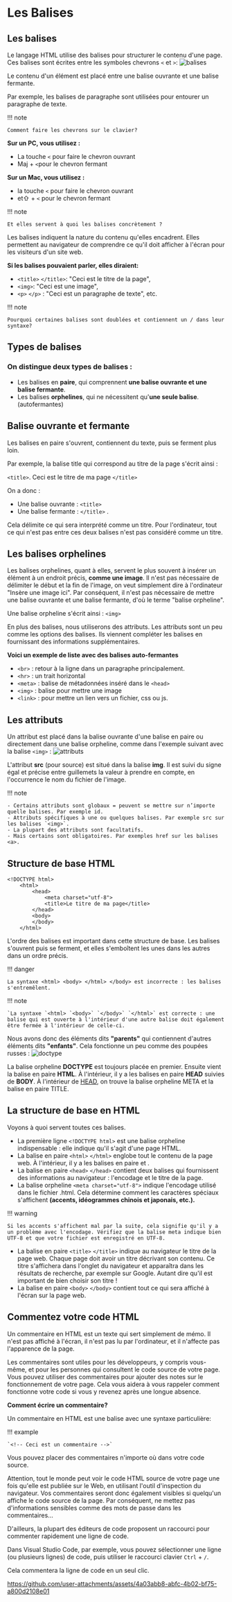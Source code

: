 # Les Balises


## Les balises

Le langage HTML utilise des balises pour structurer le contenu d'une page. Ces balises sont écrites entre les symboles chevrons `<` et `>`:
![balises](https://github.com/user-attachments/assets/3c856f4d-64db-4492-932f-8c6e1ff10e94)


Le contenu d'un élément est placé entre une balise ouvrante et une balise fermante.

Par exemple, les balises de paragraphe sont utilisées pour entourer un paragraphe de texte.

!!! note

    Comment faire les chevrons sur le clavier?

**Sur un PC, vous utilisez :**

- La touche `<` pour faire le chevron ouvrant
- Maj + `<`pour le chevron fermant

**Sur un Mac, vous utilisez :**

- la touche `<` pour faire le chevron ouvrant
- et⇧ + `<` pour le chevron fermant

!!! note

    Et elles servent à quoi les balises concrètement ?

Les balises indiquent la nature du contenu qu'elles encadrent. Elles permettent au navigateur de comprendre ce qu'il doit afficher à l'écran pour les visiteurs d'un site web.

**Si les balises pouvaient parler, elles diraient:**

- `<title>` `</title>`: "Ceci est le titre de la page",
- `<img>`: "Ceci est une image",
- `<p>` `</p>` : "Ceci est un paragraphe de texte", etc.

!!! note

    Pourquoi certaines balises sont doublées et contiennent un / dans leur syntaxe?

## Types de balises

### On distingue deux types de balises :
- Les balises en **paire**, qui comprennent **une balise ouvrante et une balise fermante**.
- Les balises **orphelines**, qui ne nécessitent qu'**une seule balise**.(autofermantes)

## Balise ouvrante et fermante

Les balises en paire s'ouvrent, contiennent du texte, puis se ferment plus loin.

Par exemple, la balise title qui correspond au titre de la page s'écrit ainsi :

`<title>`. Ceci est le titre de ma page `</title>`

On a donc :

- Une balise ouvrante : `<title>`
- Une balise fermante : `</title>` .

Cela délimite ce qui sera interprété comme un titre. Pour l'ordinateur, tout ce qui n'est pas entre ces deux balises n'est pas considéré comme un titre.

## Les balises orphelines

Les balises orphelines, quant à elles, servent le plus souvent à insérer un élément à un endroit précis, **comme une image**. Il n'est pas nécessaire de délimiter le début et la fin de l'image, on veut simplement dire à l'ordinateur "Insère une image ici". Par conséquent, il n'est pas nécessaire de mettre une balise ouvrante et une balise fermante, d'où le terme "balise orpheline".

Une balise orpheline s'écrit ainsi : `<img>`

En plus des balises, nous utiliserons des attributs. Les attributs sont un peu comme les options des balises. Ils viennent compléter les balises en fournissant des informations supplémentaires.

**Voici un exemple de liste avec des balises auto-fermantes**
- `<br>` : retour à la ligne dans un paragraphe principalement.
- `<hr>` : un trait horizontal
- `<meta>` : balise de métadonnées inséré dans le `<head>`
- `<img>` : balise pour mettre une image
- `<link>` : pour mettre un lien vers un fichier, css ou js.

## Les attributs

Un attribut est placé dans la balise ouvrante d'une balise en paire ou directement dans une balise orpheline, comme dans l'exemple suivant avec la balise `<img>` :
![attributs](https://github.com/user-attachments/assets/7c86b167-e29c-497a-be44-092df8b988da)


L'attribut **src** (pour source) est situé dans la balise **img**. Il est suivi du signe égal et précise entre guillemets la valeur à prendre en compte, en l'occurrence le nom du fichier de l'image.

!!! note

    - Certains attributs sont globaux = peuvent se mettre sur n’importe quelle balises. Par exemple id.
    - Attributs spécifiques à une ou quelques balises. Par exemple src sur les balises `<img>`.
    - La plupart des attributs sont facultatifs.
    - Mais certains sont obligatoires. Par exemples href sur les balises <a>.


## Structure de base HTML

```
<!DOCTYPE html>
    <html>
        <head>
            <meta charset="utf-8">
            <title>Le titre de ma page</title>
        </head>
        <body>
        </body>
    </html>
```

L'ordre des balises est important dans cette structure de base. Les balises s'ouvrent puis se ferment, et elles s'emboîtent les unes dans les autres dans un ordre précis.

!!! danger

    La syntaxe <html> <body> </html> </body> est incorrecte : les balises s'entremêlent.

!!! note

    `La syntaxe `<html> `<body>` `</body>` `</html>` est correcte : une balise qui est ouverte à l'intérieur d'une autre balise doit également être fermée à l'intérieur de celle-ci.

Nous avons donc des éléments dits **"parents"** qui contiennent d'autres éléments dits **"enfants"**. Cela fonctionne un peu comme des poupées russes :
![doctype](https://github.com/user-attachments/assets/a24a7779-3f3f-4239-80d4-d9077c185669)


La balise orpheline **DOCTYPE** est toujours placée en premier. Ensuite vient la balise en paire **HTML**. À l'intérieur, il y a les balises en paire **HEAD** suivies de **BODY**. À l'intérieur de <u>HEAD</u>, on trouve la balise orpheline META et la balise en paire TITLE.

## La structure de base en HTML

Voyons à quoi servent toutes ces balises.

- La première ligne `<!DOCTYPE html>` est une balise orpheline indispensable : elle indique qu'il s'agit d'une page HTML.
- La balise en paire `<html>` `</html>` englobe tout le contenu de la page web. À l'intérieur, il y a les balises en paire <head> </head> et <body> </body>.
- La balise en paire `<head>` `</head>` contient deux balises qui fournissent des informations au navigateur : l'encodage et le titre de la page.
- La balise orpheline `<meta charset="utf-8">` indique l'encodage utilisé dans le fichier .html. Cela détermine comment les caractères spéciaux s'affichent **(accents, idéogrammes chinois et japonais, etc.).**

!!! warning

    Si les accents s'affichent mal par la suite, cela signifie qu'il y a un problème avec l'encodage. Vérifiez que la balise meta indique bien UTF-8 et que votre fichier est enregistré en UTF-8.



- La balise en paire `<title>` `</title>` indique au navigateur le titre de la page web. Chaque page doit avoir un titre décrivant son contenu. Ce titre s'affichera dans l'onglet du navigateur et apparaîtra dans les résultats de recherche, par exemple sur Google. Autant dire qu'il est important de bien choisir son titre !
- La balise en paire `<body>` `</body>` contient tout ce qui sera affiché à l'écran sur la page web.


## Commentez votre code HTML

Un commentaire en HTML est un texte qui sert simplement de mémo. Il n'est pas affiché à l'écran, il n'est pas lu par l'ordinateur, et il n'affecte pas l'apparence de la page.

Les commentaires sont utiles pour les développeurs, y compris vous-même, et pour les personnes qui consultent le code source de votre page. Vous pouvez utiliser des commentaires pour ajouter des notes sur le fonctionnement de votre page. Cela vous aidera à vous rappeler comment fonctionne votre code si vous y revenez après une longue absence.

**Comment écrire un commentaire?**

Un commentaire en HTML est une balise avec une syntaxe particulière:

!!! example

    `<!-- Ceci est un commentaire -->`

Vous pouvez placer des commentaires n'importe où dans votre code source.

Attention, tout le monde peut voir le code HTML source de votre page une fois qu'elle est publiée sur le Web, en utilisant l'outil d'inspection du navigateur. Vos commentaires seront donc également visibles si quelqu'un affiche le code source de la page. Par conséquent, ne mettez pas d'informations sensibles comme des mots de passe dans les commentaires...

D'ailleurs, la plupart des éditeurs de code proposent un raccourci pour commenter rapidement une ligne de code.

Dans Visual Studio Code, par exemple, vous pouvez sélectionner une ligne (ou plusieurs lignes) de code, puis utiliser le raccourci clavier `Ctrl` + `/`.

Cela commentera la ligne de code en un seul clic.

https://github.com/user-attachments/assets/4a03abb8-abfc-4b02-bf75-a800d2108e01

